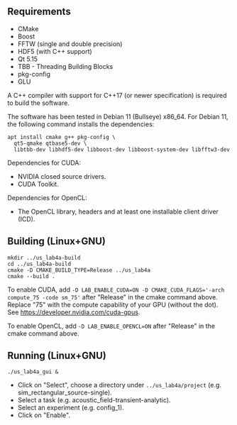 
Requirements
------------

- CMake
- Boost
- FFTW (single and double precision)
- HDF5 (with C++ support)
- Qt 5.15
- TBB - Threading Building Blocks
- pkg-config
- GLU

A C++ compiler with support for C++17 (or newer specification) is required to
build the software.

The software has been tested in Debian 11 (Bullseye) x86_64. For Debian 11, the
following command installs the dependencies:

    apt install cmake g++ pkg-config \
      qt5-qmake qtbase5-dev \
      libtbb-dev libhdf5-dev libboost-dev libboost-system-dev libfftw3-dev

Dependencies for CUDA:

- NVIDIA closed source drivers.
- CUDA Toolkit.

Dependencies for OpenCL:

- The OpenCL library, headers and at least one installable client driver (ICD).

Building (Linux+GNU)
--------------------

    mkdir ../us_lab4a-build
    cd ../us_lab4a-build
    cmake -D CMAKE_BUILD_TYPE=Release ../us_lab4a
    cmake --build .

To enable CUDA, add
` -D LAB_ENABLE_CUDA=ON -D CMAKE_CUDA_FLAGS='-arch compute_75 -code sm_75' `
after "Release" in the cmake command above. Replace "75" with the compute
capability of your GPU (without the dot).
See https://developer.nvidia.com/cuda-gpus.

To enable OpenCL, add
` -D LAB_ENABLE_OPENCL=ON `
after "Release" in the cmake command above.

Running (Linux+GNU)
-------------------

    ./us_lab4a_gui &

- Click on "Select", choose a directory under `../us_lab4a/project`
  (e.g. sim_rectangular_source-single).
- Select a task (e.g. acoustic_field-transient-analytic).
- Select an experiment (e.g. config_1).
- Click on "Enable".
